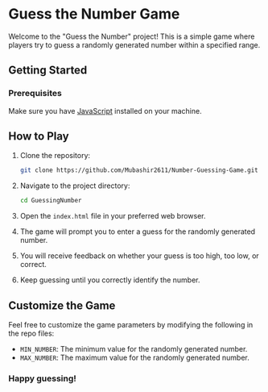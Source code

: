 # Guess the Number Game

Welcome to the "Guess the Number" project! This is a simple game where players try to guess a randomly generated number within a specified range.

## Getting Started

### Prerequisites

Make sure you have [JavaScript](https://nodejs.org) installed on your machine.

## How to Play

1. Clone the repository:

    ```bash
    git clone https://github.com/Mubashir2611/Number-Guessing-Game.git
    ```

2. Navigate to the project directory:

    ```bash
    cd GuessingNumber
    ```


3. Open the `index.html` file in your preferred web browser.

4. The game will prompt you to enter a guess for the randomly generated number.
5. You will receive feedback on whether your guess is too high, too low, or correct.
6. Keep guessing until you correctly identify the number.


## Customize the Game

Feel free to customize the game parameters by modifying the following in the repo files:

- `MIN_NUMBER`: The minimum value for the randomly generated number.
- `MAX_NUMBER`: The maximum value for the randomly generated number.

### Happy guessing!

